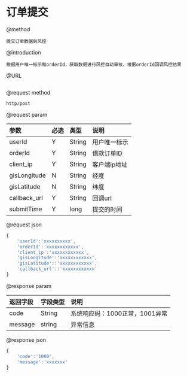 # 订单提交

@method

```
提交订单数据到风控
```

@introduction

```
根据用户唯一标示和orderId，获取数据进行风控自动审核，根据orderId回调风控结果
```

@URL

```

```

@request method

```
http/post
```

@request param

| 参数 | 必选 | 类型 | 说明 |
| :--- | :--- | :--- | :--- |
| userId | Y | String | 用户唯一标示 |
| orderId | Y | String | 借款订单ID |
| client\_ip | Y | String | 客户端ip地址 |
| gisLongitude | N | String | 经度 |
| gisLatitude | N | String | 纬度 |
| callback\_url | Y | String | 回调url |
| submitTime | Y | long | 提交的时间 |

@request json

```js
{
    'userId':'xxxxxxxxxx',
    'orderId':'xxxxxxxxxxxx',
    'client_ip':'xxxxxxxxxxxx',
    'gisLongitude':'xxxxxxxxxxxx',  
    'gisLatitude'::'xxxxxxxxxxxx', 
    'callback_url'::'xxxxxxxxxxxx'
}
```

@response param

| 返回字段 | 字段类型 | 说明 |
| :--- | :--- | :--- |
| code | String | 系统响应码：1000正常，1001异常 |
| message | string | 异常信息 |

@response json

```js
{
    'code':'1000',
    'message':'xxxxxxx'
}
```



